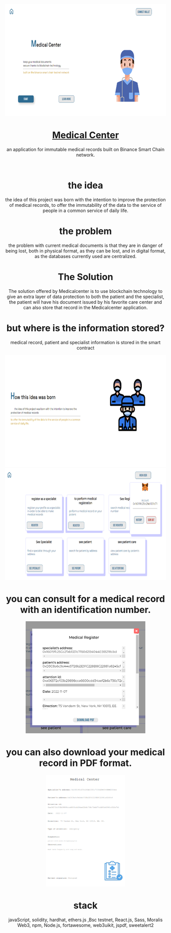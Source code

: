 <div align="center">
    <img src='./frontend/src/img/MedicalCenter1.png' height=350 />
    <a align="center" href="" target="_blank">
       <h1 align="center">Medical Center</h1>
    </a>
  <p>
    an application for immutable medical records built on Binance Smart Chain network.
  </p>
  <br/>
</div>

<div align="center">
 
 # the idea 

the idea of this project was born with the intention to improve the protection of medical records, to offer the immutability of the data to the service of people in a common service of daily life.

#  the problem 

the problem with current medical documents is that they are in danger of being lost, both in physical format, as they can be lost, and in digital format, as the databases currently used are centralized.

#  The Solution 

The solution offered by Medicalcenter is to use blockchain technology to give an extra layer of data protection to both the patient and the specialist, the patient will have his document issued by his favorite care center and can also store that record in the Medicalcenter application. 

</div>

<div align="center">

# but where is the information stored?

medical record, patient and specialist information is stored in the smart contract

 </div>

  <div align="center">
    <img src='./frontend/src/img/MedicalCenter2.png' height=350 />
  </div>
 
  <div align="center">
    <img src='./frontend/src/img/MedicalCenter3.png' height=350 />
  </div>
  <div align="center">
    
  # you can consult for a medical record with an identification number.
    
  </div>
  <div align="center">
    <img src='./frontend/src/img/img8.png' height=350 />
  </div>
  <div align="center">
    
  # you can also download your medical record in PDF format.
    
  </div>
  <div align="center">
    <img src='./frontend/src/img/imgPdf.png' height=350 />
  </div>

<div align="center">

# stack

javaScript, solidity, hardhat, ethers.js ,Bsc testnet, React.js, Sass, Moralis Web3, npm, Node.js, fortawesome, web3uikit, jspdf, sweetalert2

</div>

